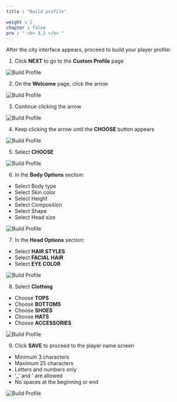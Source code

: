```yaml
---
title : "Build profile"

weight : 2
chapter : false
pre : " <b> 3.2 </b> "
---
```


After the city interface appears, proceed to build your player profile:

1. Click **NEXT** to go to the **Custom Profile** page

![Build Profile](/images/3-AWSCloudQuest/3.2-CustomProfile/001-Customprofile.png?width=90pc)

2. On the **Welcome** page, click the arrow

![Build Profile](/images/3-AWSCloudQuest/3.2-CustomProfile/002-Customprofile.png?width=90pc)

3. Continue clicking the arrow

![Build Profile](/images/3-AWSCloudQuest/3.2-CustomProfile/003-Customprofile.png?width=90pc)

4. Keep clicking the arrow until the **CHOOSE** button appears

![Build Profile](/images/3-AWSCloudQuest/3.2-CustomProfile/004-Customprofile.png?width=90pc)

5. Select **CHOOSE**

![Build Profile](/images/3-AWSCloudQuest/3.2-CustomProfile/005-Customprofile.png?width=90pc)

6. In the **Body Options** section:

- Select Body type  
- Select Skin color  
- Select Height  
- Select Composition  
- Select Shape  
- Select Head size  

![Build Profile](/images/3-AWSCloudQuest/3.2-CustomProfile/006-Customprofile.png?width=90pc)

7. In the **Head Options** section:

- Select **HAIR STYLES**  
- Select **FACIAL HAIR**  
- Select **EYE COLOR**

![Build Profile](/images/3-AWSCloudQuest/3.2-CustomProfile/007-Customprofile.png?width=90pc)

8. Select **Clothing**

- Choose **TOPS**  
- Choose **BOTTOMS**  
- Choose **SHOES**  
- Choose **HATS**  
- Choose **ACCESSORIES**

![Build Profile](/images/3-AWSCloudQuest/3.2-CustomProfile/008-Customprofile.png?width=90pc)

9. Click **SAVE** to proceed to the player name screen

- Minimum 3 characters  
- Maximum 25 characters  
- Letters and numbers only  
- ‘_’ and ' are allowed  
- No spaces at the beginning or end

![Build Profile](/images/3-AWSCloudQuest/3.2-CustomProfile/009-Customprofile.png?width=90pc)
